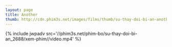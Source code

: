 ```yaml
---
layout: page
title: Another
thumb: http://cdn.phim3s.net/images/films/thumb/su-thay-doi-bi-an-another-2012.jpg
---
```

{% include jwpadv src='//phim3s.net/phim-bo/su-thay-doi-bi-an_2688/xem-phim//video.mp4' %}